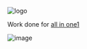 
![logo](https://user-images.githubusercontent.com/90828091/175833466-de259052-f9b5-479e-84f6-8e50bbcb4cb6.svg)

<p> Work done for <a href="https://all-in-one1.com/" >all in one1</a></p>


![image](https://user-images.githubusercontent.com/90828091/175833369-15cd9f2e-0bc3-47f5-aa16-8f2adcd65629.png)
